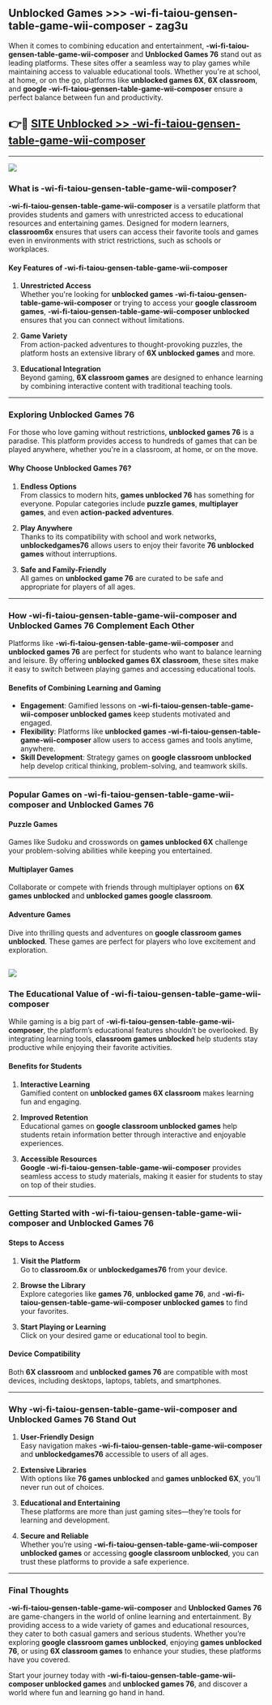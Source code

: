 ## Unblocked Games >>> -wi-fi-taiou-gensen-table-game-wii-composer - zag3u 

When it comes to combining education and entertainment, **-wi-fi-taiou-gensen-table-game-wii-composer** and **Unblocked Games 76** stand out as leading platforms. These sites offer a seamless way to play games while maintaining access to valuable educational tools. Whether you're at school, at home, or on the go, platforms like **unblocked games 6X**, **6X classroom**, and **google -wi-fi-taiou-gensen-table-game-wii-composer** ensure a perfect balance between fun and productivity.
## 👉🔴 [SITE Unblocked >> -wi-fi-taiou-gensen-table-game-wii-composer](http://premium.freeplayer.one?title=-wi-fi-taiou-gensen-table-game-wii-composer&ref=22JU)
---
<a href="http://premium.freeplayer.one?title=-wi-fi-taiou-gensen-table-game-wii-composer&ref=22JU/"><img src="https://github.com/user-attachments/assets/438f12ca-57a4-47a3-8ead-c64da593a1e5"/></a>
### What is -wi-fi-taiou-gensen-table-game-wii-composer?  

**-wi-fi-taiou-gensen-table-game-wii-composer** is a versatile platform that provides students and gamers with unrestricted access to educational resources and entertaining games. Designed for modern learners, **classroom6x** ensures that users can access their favorite tools and games even in environments with strict restrictions, such as schools or workplaces.  

#### Key Features of -wi-fi-taiou-gensen-table-game-wii-composer  

1. **Unrestricted Access**  
   Whether you're looking for **unblocked games -wi-fi-taiou-gensen-table-game-wii-composer** or trying to access your **google classroom games**, **-wi-fi-taiou-gensen-table-game-wii-composer unblocked** ensures that you can connect without limitations.  

2. **Game Variety**  
   From action-packed adventures to thought-provoking puzzles, the platform hosts an extensive library of **6X unblocked games** and more.  

3. **Educational Integration**  
   Beyond gaming, **6X classroom games** are designed to enhance learning by combining interactive content with traditional teaching tools.  



---

### Exploring Unblocked Games 76  

For those who love gaming without restrictions, **unblocked games 76** is a paradise. This platform provides access to hundreds of games that can be played anywhere, whether you're in a classroom, at home, or on the move.  

#### Why Choose Unblocked Games 76?  

1. **Endless Options**  
   From classics to modern hits, **games unblocked 76** has something for everyone. Popular categories include **puzzle games**, **multiplayer games**, and even **action-packed adventures**.  

2. **Play Anywhere**  
   Thanks to its compatibility with school and work networks, **unblockedgames76** allows users to enjoy their favorite **76 unblocked games** without interruptions.  

3. **Safe and Family-Friendly**  
   All games on **unblocked game 76** are curated to be safe and appropriate for players of all ages.  

---

### How -wi-fi-taiou-gensen-table-game-wii-composer and Unblocked Games 76 Complement Each Other  

Platforms like **-wi-fi-taiou-gensen-table-game-wii-composer** and **unblocked games 76** are perfect for students who want to balance learning and leisure. By offering **unblocked games 6X classroom**, these sites make it easy to switch between playing games and accessing educational tools.  

#### Benefits of Combining Learning and Gaming  

- **Engagement**: Gamified lessons on **-wi-fi-taiou-gensen-table-game-wii-composer unblocked games** keep students motivated and engaged.  
- **Flexibility**: Platforms like **unblocked games -wi-fi-taiou-gensen-table-game-wii-composer** allow users to access games and tools anytime, anywhere.  
- **Skill Development**: Strategy games on **google classroom unblocked** help develop critical thinking, problem-solving, and teamwork skills.  

---

### Popular Games on -wi-fi-taiou-gensen-table-game-wii-composer and Unblocked Games 76  

#### Puzzle Games  

Games like Sudoku and crosswords on **games unblocked 6X** challenge your problem-solving abilities while keeping you entertained.  

#### Multiplayer Games  

Collaborate or compete with friends through multiplayer options on **6X games unblocked** and **unblocked games google classroom**.  

#### Adventure Games  

Dive into thrilling quests and adventures on **google classroom games unblocked**. These games are perfect for players who love excitement and exploration.  

<a href="http://download.freeplayer.one?title=-wi-fi-taiou-gensen-table-game-wii-composer&ref=23D/"><img src="https://github.com/user-attachments/assets/fe0c3e91-c8e1-489c-acf0-e2f614c12fb8"/></a>
---

### The Educational Value of -wi-fi-taiou-gensen-table-game-wii-composer  

While gaming is a big part of **-wi-fi-taiou-gensen-table-game-wii-composer**, the platform’s educational features shouldn’t be overlooked. By integrating learning tools, **classroom games unblocked** help students stay productive while enjoying their favorite activities.  

#### Benefits for Students  

1. **Interactive Learning**  
   Gamified content on **unblocked games 6X classroom** makes learning fun and engaging.  

2. **Improved Retention**  
   Educational games on **google classroom unblocked games** help students retain information better through interactive and enjoyable experiences.  

3. **Accessible Resources**  
   **Google -wi-fi-taiou-gensen-table-game-wii-composer** provides seamless access to study materials, making it easier for students to stay on top of their studies.  

---

### Getting Started with -wi-fi-taiou-gensen-table-game-wii-composer and Unblocked Games 76  

#### Steps to Access  

1. **Visit the Platform**  
   Go to **classroom.6x** or **unblockedgames76** from your device.  

2. **Browse the Library**  
   Explore categories like **games 76**, **unblocked game 76**, and **-wi-fi-taiou-gensen-table-game-wii-composer unblocked games** to find your favorites.  

3. **Start Playing or Learning**  
   Click on your desired game or educational tool to begin.  

#### Device Compatibility  

Both **6X classroom** and **unblocked games 76** are compatible with most devices, including desktops, laptops, tablets, and smartphones.  

---

### Why -wi-fi-taiou-gensen-table-game-wii-composer and Unblocked Games 76 Stand Out  

1. **User-Friendly Design**  
   Easy navigation makes **-wi-fi-taiou-gensen-table-game-wii-composer** and **unblockedgames76** accessible to users of all ages.  

2. **Extensive Libraries**  
   With options like **76 games unblocked** and **games unblocked 6X**, you’ll never run out of choices.  

3. **Educational and Entertaining**  
   These platforms are more than just gaming sites—they’re tools for learning and development.  

4. **Secure and Reliable**  
   Whether you’re using **-wi-fi-taiou-gensen-table-game-wii-composer unblocked games** or accessing **google classroom unblocked**, you can trust these platforms to provide a safe experience.  

---

### Final Thoughts  

**-wi-fi-taiou-gensen-table-game-wii-composer** and **Unblocked Games 76** are game-changers in the world of online learning and entertainment. By providing access to a wide variety of games and educational resources, they cater to both casual gamers and serious students. Whether you’re exploring **google classroom games unblocked**, enjoying **games unblocked 76**, or using **6X classroom games** to enhance your studies, these platforms have you covered.  

Start your journey today with **-wi-fi-taiou-gensen-table-game-wii-composer unblocked games** and **unblocked games 76**, and discover a world where fun and learning go hand in hand.  